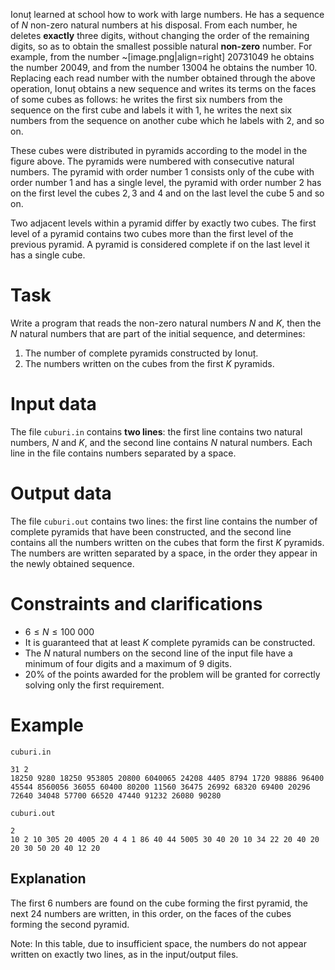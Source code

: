 
Ionuț learned at school how to work with large numbers. He has a sequence of $N$ non-zero natural numbers at his disposal. From each number, he deletes **exactly** three digits, without changing the order of the remaining digits, so as to obtain the smallest possible natural **non-zero** number. For example, from the number ~[image.png|align=right] $20731049$ he obtains the number $20049$, and from the number $13004$ he obtains the number $10$. Replacing each read number with the number obtained through the above operation, Ionuț obtains a new sequence and writes its terms on the faces of some cubes as follows: he writes the first six numbers from the sequence on the first cube and labels it with $1$, he writes the next six numbers from the sequence on another cube which he labels with $2$, and so on.

These cubes were distributed in pyramids according to the model in the figure above. The pyramids were numbered with consecutive natural numbers. The pyramid with order number $1$ consists only of the cube with order number $1$ and has a single level, the pyramid with order number $2$ has on the first level the cubes $2, 3$ and $4$ and on the last level the cube $5$ and so on.

Two adjacent levels within a pyramid differ by exactly two cubes. The first level of a pyramid contains two cubes more than the first level of the previous pyramid. A pyramid is considered complete if on the last level it has a single cube.

# Task

Write a program that reads the non-zero natural numbers $N$ and $K$, then the $N$ natural numbers that are part of the initial sequence, and determines:

1. The number of complete pyramids constructed by Ionuț.
2. The numbers written on the cubes from the first $K$ pyramids.

# Input data

The file `cuburi.in` contains **two lines**: the first line contains two natural numbers, $N$ and $K$, and the second line contains $N$ natural numbers. Each line in the file contains numbers separated by a space.

# Output data

The file `cuburi.out` contains two lines: the first line contains the number of complete pyramids that have been constructed, and the second line contains all the numbers written on the cubes that form the first $K$ pyramids. The numbers are written separated by a space, in the order they appear in the newly obtained sequence.

# Constraints and clarifications

* $6 \leq N \leq 100 \ 000$
* It is guaranteed that at least $K$ complete pyramids can be constructed.
* The $N$ natural numbers on the second line of the input file have a minimum of four digits and a maximum of $9$ digits.
* $20\%$ of the points awarded for the problem will be granted for correctly solving only the first requirement.

# Example

`cuburi.in`
```
31 2
18250 9280 18250 953805 20800 6040065 24208 4405 8794 1720 98886 96400 45544 8560056 36055 60400 80200 11560 36475 26992 68320 69400 20296 72640 34048 57700 66520 47440 91232 26080 90280
```

`cuburi.out`
```
2
10 2 10 305 20 4005 20 4 4 1 86 40 44 5005 30 40 20 10 34 22 20 40 20 20 30 50 20 40 12 20
```

## Explanation

The first $6$ numbers are found on the cube forming the first pyramid, the next $24$ numbers are written, in this order, on the faces of the cubes forming the second pyramid.

Note: In this table, due to insufficient space, the numbers do not appear written on exactly two lines, as in the input/output files.
